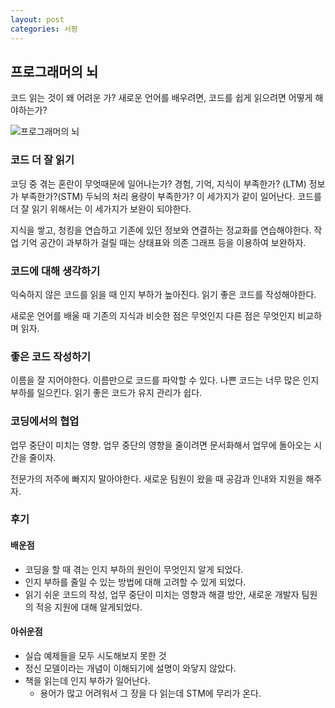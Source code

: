 ```yaml
---
layout: post
categories: 서평
---
```

## 프로그래머의 뇌 

코드 읽는 것이 왜 어려운 가? 새로운 언어를 배우려면, 코드를 쉽게 읽으려면 어떻게 해야하는가?

![프로그래머의 뇌](http://image.yes24.com/goods/105911017/L)

### 코드 더 잘 읽기 

코딩 중 겪는 혼란이 무엇때문에 일어나는가? 경험, 기억, 지식이 부족한가? (LTM) 정보가 부족한가?(STM) 두뇌의 처리 용량이 부족한가? 이 세가지가 같이 일어난다. 코드를 더 잘 읽기 위해서는 이 세가지가 보완이 되야한다. 

지식을 쌓고, 청킹을 연습하고 기존에 있던 정보와 연결하는 정교화를 연습해야한다. 작업 기억 공간이 과부하가 걸릴 때는 상태표와 의존 그래프 등을 이용하여 보완하자. 

### 코드에 대해 생각하기

익숙하지 않은 코드를 읽을 때 인지 부하가 높아진다.  읽기 좋은 코드를 작성해야한다. 

새로운 언어를 배울 때 기존의 지식과 비슷한 점은 무엇인지 다른 점은 무엇인지 비교하며 읽자.

### 좋은 코드 작성하기

이름을 잘 지어야한다. 이름만으로 코드를 파악할 수 있다. 나쁜 코드는 너무 많은 인지 부하를 일으킨다. 읽기 좋은 코드가 유지 관리가 쉽다. 

### 코딩에서의 협업

업무 중단이 미치는 영향. 업무 중단의 영향을 줄이려면 문서화해서 업무에 돌아오는 시간을 줄이자. 

전문가의 저주에 빠지지 말아야한다. 새로운 팀원이 왔을 때 공감과 인내와 지원을 해주자.

### 후기

#### 배운점

- 코딩을 할 때 겪는 인지 부하의 원인이 무엇인지 알게 되었다. 
- 인지 부하를 줄일 수 있는 방법에 대해 고려할 수 있게 되었다. 
- 읽기 쉬운 코드의 작성, 업무 중단이 미치는 영향과 해결 방안, 새로운 개발자 팀원의 적응 지원에 대해 알게되었다.

#### 아쉬운점

- 실습 예제들을 모두 시도해보지 못한 것
- 정신 모델이라는 개념이 이해되기에 설명이 와닿지 않았다. 
- 책을 읽는데 인지 부하가 일어난다. 
  - 용어가 많고 어려워서 그 장을 다 읽는데 STM에 무리가 온다.
